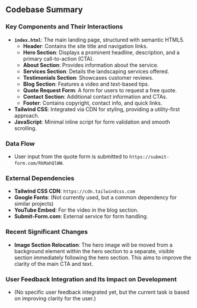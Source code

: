 ## Codebase Summary

### Key Components and Their Interactions
-   **`index.html`**: The main landing page, structured with semantic HTML5.
    -   **Header**: Contains the site title and navigation links.
    -   **Hero Section**: Displays a prominent headline, description, and a primary call-to-action (CTA).
    -   **About Section**: Provides information about the service.
    -   **Services Section**: Details the landscaping services offered.
    -   **Testimonials Section**: Showcases customer reviews.
    -   **Blog Section**: Features a video and text-based tips.
    -   **Quote Request Form**: A form for users to request a free quote.
    -   **Contact Section**: Additional contact information and CTAs.
    -   **Footer**: Contains copyright, contact info, and quick links.
-   **Tailwind CSS**: Integrated via CDN for styling, providing a utility-first approach.
-   **JavaScript**: Minimal inline script for form validation and smooth scrolling.

### Data Flow
-   User input from the quote form is submitted to `https://submit-form.com/RkMahQlWW`.

### External Dependencies
-   **Tailwind CSS CDN**: `https://cdn.tailwindcss.com`
-   **Google Fonts**: (Not currently used, but a common dependency for similar projects)
-   **YouTube Embed**: For the video in the blog section.
-   **Submit-Form.com**: External service for form handling.

### Recent Significant Changes
-   **Image Section Relocation**: The hero image will be moved from a background element within the hero section to a separate, visible section immediately following the hero section. This aims to improve the clarity of the main CTA and text.

### User Feedback Integration and Its Impact on Development
-   (No specific user feedback integrated yet, but the current task is based on improving clarity for the user.)